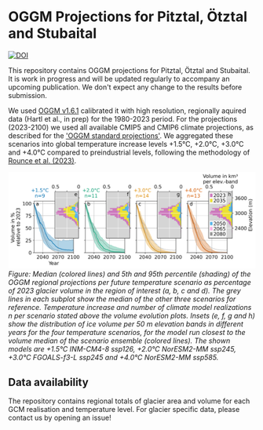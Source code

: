 # OGGM Projections for Pitztal, Ötztal and Stubaital

[![DOI](https://zenodo.org/badge/791932856.svg)](https://zenodo.org/doi/10.5281/zenodo.11072662)

This repository contains OGGM projections for Pitztal, Ötztal and Stubaital. It is work in progress and will be updated regularly to accompany an upcoming publication. We don't expect any change to the results before submission.

We used [OGGM v1.6.1](https://zenodo.org/badge/latestdoi/43965645) calibrated it with high resolution, regionally aquired data (Hartl et al., in prep) for the 1980-2023 period. For the projections (2023-2100) we used all available CMIP5 and CMIP6 climate projections, as described for the ['OGGM standard projections'](https://github.com/OGGM/oggm-standard-projections-csv-files). We aggregated these scenarios into global temperature increase levels +1.5°C, +2.0°C, +3.0°C and +4.0°C compared to preindustrial levels, following the methodology of [Rounce et al. (2023)](https://doi.org/10.1126/science.abo1324).

![Volume Evolution](_static/volume_evolution_and_elevation.png)
_Figure: Median (colored lines) and 5th and 95th percentile (shading) of the OGGM regional projections per future temperature scenario as percentage of 2023 glacier volume in the region of interest (a, b, c and d). The grey lines in each subplot show the median of the other three scenarios for reference. Temperature increase and number of climate model realizations n per scenario stated above the volume evolution plots. Insets (e, f, g and h) show the distribution of ice volume per 50 m elevation bands in different years for the four temperature scenarios, for the model run closest to the volume median of the scenario ensemble (colored lines). The shown models are +1.5°C INM-CM4-8 ssp126, +2.0°C NorESM2-MM ssp245, +3.0°C FGOALS-f3-L ssp245 and +4.0°C NorESM2-MM ssp585._

## Data availability

The repository contains regional totals of glacier area and volume for each GCM realisation and temperature level. For glacier specific data, please contact us by opening an issue!
